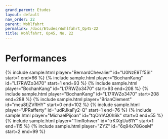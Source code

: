```yaml
---
grand_parent: Etudes
layout: default
nav_order: 22
parent: Wohlfahrt
permalink: /docs/Etudes/Wohlfahrt_Op45-22
title: Wohlfahrt, Op45, No. 22
---
```

# Performances
<div class="sample-container">
    {% include sample.html player="BernardChevalier" id="U0NzE9Tf5SI" start=1 end=66 %}
    {% include sample.html player="BochanKang" id="L17RWZo3470" start=1 end=93 %}
    {% include sample.html player="BochanKang" id="L17RWZo3470" start=93 end=208 %}
    {% include sample.html player="BochanKang" id="L17RWZo3470" start=208 end=288 %}
    {% include sample.html player="BrianClement" id="meu8fjZVRHY" start=0 end=102 %}
    {% include sample.html player="JPRafferty" id="udRJkaFy2-Q" start=1 end=76 %}
    {% include sample.html player="MichaelPijoan" id="tqOh1AQ0hSk" start=0 end=55 %}
    {% include sample.html player="TimRohwer" id="trKIXgUu61Y" start=1 end=115 %}
    {% include sample.html player="ZYZ" id="6q94x78GosM" start=2 end=99 %}
</div>